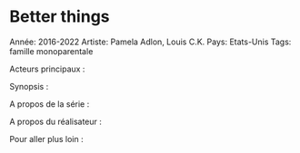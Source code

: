 # Better things

Année: 2016-2022
Artiste: Pamela Adlon, Louis C.K.
Pays: Etats-Unis
Tags: famille monoparentale

Acteurs principaux :

Synopsis :

A propos de la série :

A propos du réalisateur : 

Pour aller plus loin :